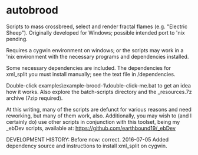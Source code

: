 # autobrood
Scripts to mass crossbreed, select and render fractal flames (e.g. "Electric Sheep"). Originally developed for Windows; possible intended port to 'nix pending.

Requires a cygwin environment on windows; or the scripts may work in a 'nix environment with the necessary programs and dependencies installed.

Some necessary dependencies are included. The dependencies for xml_split you must install manually; see the text file in /dependencies.

Double-click examples\example-brood-1\double-click-me.bat to get an idea how it works. Also explore the batch-scripts directory and the _resources.7z archive (7zip required).

At this writing, many of the scripts are defunct for various reasons and need reworking, but many of them work, also. Additionally, you may wish to (and I certainly do) use other scripts in conjunction with this toolset, being my _ebDev scripts, available at: https://github.com/earthbound19/_ebDev

DEVELOPMENT HISTORY:
Before now: correct.
2016-07-05 Added dependency source and instructions to install xml_split on cygwin.